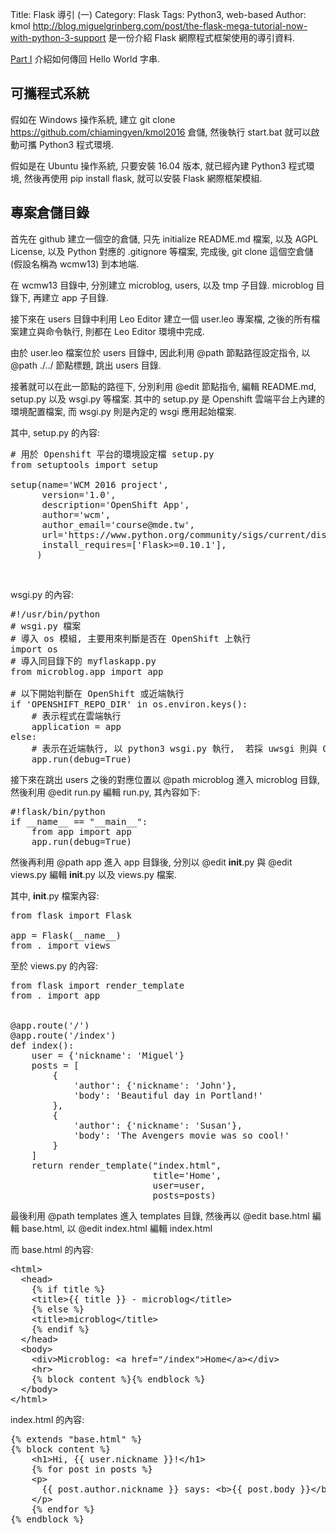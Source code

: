 Title: Flask 導引 (一)
Category: Flask
Tags: Python3, web-based
Author: kmol
<a href="http://blog.miguelgrinberg.com/post/the-flask-mega-tutorial-now-with-python-3-support">http://blog.miguelgrinberg.com/post/the-flask-mega-tutorial-now-with-python-3-support</a> 是一份介紹 Flask 網際程式框架使用的導引資料.

<!-- PELICAN_END_SUMMARY -->

<a href="http://blog.miguelgrinberg.com/post/the-flask-mega-tutorial-part-i-hello-world">Part I</a> 介紹如何傳回 Hello World 字串.

## 可攜程式系統

假如在 Windows 操作系統, 建立 git clone <a href="https://github.com/chiamingyen/kmol2016">https://github.com/chiamingyen/kmol2016</a> 倉儲, 然後執行 start.bat 就可以啟動可攜 Python3 程式環境.

假如是在 Ubuntu 操作系統, 只要安裝 16.04 版本, 就已經內建 Python3 程式環境, 然後再使用 pip install flask, 就可以安裝 Flask 網際框架模組.

## 專案倉儲目錄

首先在 github 建立一個空的倉儲, 只先 initialize README.md 檔案, 以及 AGPL License, 以及 Python 對應的 .gitignore 等檔案, 完成後, git clone 這個空倉儲 (假設名稱為 wcmw13) 到本地端.

在 wcmw13 目錄中, 分別建立 microblog, users, 以及 tmp 子目錄. microblog 目錄下, 再建立 app 子目錄.

接下來在 users 目錄中利用 Leo Editor 建立一個 user.leo 專案檔, 之後的所有檔案建立與命令執行, 則都在 Leo Editor 環境中完成.

由於 user.leo 檔案位於 users 目錄中, 因此利用 @path 節點路徑設定指令, 以 @path ./../ 節點標題, 跳出 users 目錄.

接著就可以在此一節點的路徑下, 分別利用 @edit 節點指令, 編輯 README.md, setup.py 以及 wsgi.py 等檔案. 其中的 setup.py 是 Openshift 雲端平台上內建的環境配置檔案, 而 wsgi.py 則是內定的 wsgi 應用起始檔案.

其中, setup.py 的內容:

<pre class="brush: python">
# 用於 Openshift 平台的環境設定檔 setup.py
from setuptools import setup

setup(name='WCM 2016 project',
      version='1.0',
      description='OpenShift App',
      author='wcm',
      author_email='course@mde.tw',
      url='https://www.python.org/community/sigs/current/distutils-sig',
      install_requires=['Flask>=0.10.1'],
     )
</pre>
<br />

wsgi.py 的內容:
    
<pre class="brush: python">
#!/usr/bin/python
# wsgi.py 檔案
# 導入 os 模組, 主要用來判斷是否在 OpenShift 上執行
import os
# 導入同目錄下的 myflaskapp.py
from microblog.app import app
    
# 以下開始判斷在 OpenShift 或近端執行
if 'OPENSHIFT_REPO_DIR' in os.environ.keys():
    # 表示程式在雲端執行
    application = app
else:
    # 表示在近端執行, 以 python3 wsgi.py 執行,  若採 uwsgi 則與 Openshift 運作模式相同
    app.run(debug=True)
</pre>

接下來在跳出 users 之後的對應位置以 @path microblog 進入 microblog 目錄, 然後利用 @edit run.py 編輯 run.py, 其內容如下:
    
<pre class="brush: python">
#!flask/bin/python
if __name__ == "__main__":
    from app import app
    app.run(debug=True)
</pre>

然後再利用 @path app 進入 app 目錄後, 分別以 @edit __init__.py 與 @edit views.py 編輯 __init__.py 以及 views.py 檔案.

其中, __init__.py 檔案內容:
    
<pre class="brush: python">
from flask import Flask

app = Flask(__name__)
from . import views
</pre>

至於 views.py 的內容:

<pre class="brush: python">
from flask import render_template
from . import app


@app.route('/')
@app.route('/index')
def index():
    user = {'nickname': 'Miguel'}
    posts = [
        {
            'author': {'nickname': 'John'},
            'body': 'Beautiful day in Portland!'
        },
        {
            'author': {'nickname': 'Susan'},
            'body': 'The Avengers movie was so cool!'
        }
    ]
    return render_template("index.html",
                           title='Home',
                           user=user,
                           posts=posts)
</pre>

最後利用 @path templates 進入 templates 目錄, 然後再以 @edit base.html 編輯 base.html, 以 @edit index.html 編輯 index.html

而 base.html 的內容:

<pre class="brush: python">
&lt;html&gt;
  &lt;head&gt;
    {% if title %}
    &lt;title&gt;{{ title }} - microblog&lt;/title&gt;
    {% else %}
    &lt;title&gt;microblog&lt;/title&gt;
    {% endif %}
  &lt;/head&gt;
  &lt;body&gt;
    &lt;div&gt;Microblog: &lt;a href="/index"&gt;Home&lt;/a&gt;&lt;/div&gt;
    &lt;hr&gt;
    {% block content %}{% endblock %}
  &lt;/body&gt;
&lt;/html&gt;
</pre>

index.html 的內容:

<pre class="brush: python">
{% extends "base.html" %}
{% block content %}
    &lt;h1&gt;Hi, {{ user.nickname }}!&lt;/h1&gt;
    {% for post in posts %}
    &lt;p&gt;
      {{ post.author.nickname }} says: &lt;b&gt;{{ post.body }}&lt;/b&gt;
    &lt;/p&gt;
    {% endfor %}
{% endblock %}
</pre>
